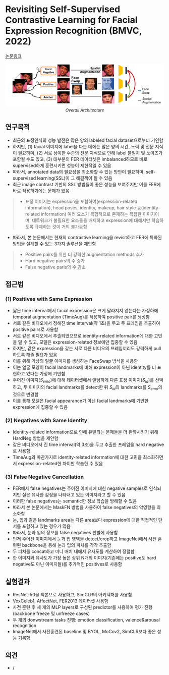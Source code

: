 # Revisiting Self-Supervised Contrastive Learning for Facial Expression Recognition (BMVC, 2022)

[논문링크](https://arxiv.org/abs/2210.03853)

<p align="center">
    <img width="600" alt='fig1' src="./img/13_15_01.png?raw=true"></br>
    <em><font size=2>Overall Architecture</font></em>
</p>

## 연구목적
- 최근의 표정인식의 성능 발전은 많은 양의 labeled facial dataset으로부터 기인함
- 하지만, (1) facial 이미지에 label을 다는 데에는 많은 양의 시간, 노력 및 전문 지식이 필요하며, (2) 서로 상이한 수준의 전문 지식으로 인해 label 불일치 및 노이즈가 포함될 수도 있고, (3) 대부분의 FER 데이터셋은 imbalanced하므로 바로 supervised하게 훈련시키면 성능이 제한적일 수 있음
- 따라서, annotated data의 필요성을 최소화할 수 있는 방안이 필요하며, self-supervised learning(SSL)이 그 해결책이 될 수 있음
- 최근 image contrast 기반의 SSL 방법들이 좋은 성능을 보여주지만 이를 FER에 바로 적용하기에는 문제가 있음
> - 표정 이미지는 expression을 포함하여(expression-related information), head poses, identity, makeup, hair style 등(identity-related information) 여러 요소가 복합적으로 존재하는 복잡한 이미지이며, 네트워크가 불필요한 요소들을 배제하고 expression에 대해서만 학습하도록 규제하는 것이 거의 불가능함
- 따라서, 본 논문에서는 현재의 contrastive learning을 revisit하고 FER에 특화된 방법을 설계할 수 있는 3가지 솔루션을 제안함
> - Positive pairs를 위한 더 강력한 augmentation methods 추가
> - Hard negative pairs의 수 증가
> - False negative paris의 수 감소

## 접근법
### (1) Positives with Same Expression
- 짧은 time interval에서 facial expression은 크게 달라지지 않는다는 가정하에 temporal augmentation (TimeAug)를 적용하여 positive pair를 생성함
- 서로 같은 비디오에서 정해진 time interval(약 1초)을 두고 두 프레임을 추출하여 positive pairs로 사용함
- 서로 같은 비디오에서 추출되었으므로 identity-related information에 대한 고민을 덜 수 있고, 모델은 expression-related 정보에만 집중할 수 있음
- 하지만, 같은 expression을 갖는 서로 다른 비디오의 프레임끼리도 강력하게 pull하도록 해줄 필요가 있음
- 이를 위해 가상의 얼굴 이미지를 생성하는 FaceSwap 방식을 사용함
- 이는 얼굴 모양이 facial landmarks에 비해 expression이 아닌 identity를 더 표현하고 있다는 가정에 기반함
- 주어진 이미지($S_{emo}$)에 대해 데이터셋에서 랜덤하게 다른 표정 이미지($S_{id}$)를 선택하고, 두 이미지의 facial landmarks를 detect한 뒤 $S_{id}$의 landmarks를 $S_{emo}$의 것으로 변경함
- 이를 통해 모델은 facial appearance가 아닌 facial landmarks에 기반한 expression에 집중할 수 있음

### (2) Negatives with Same Identity
- Identity-related information으로 인해 유발되는 문제들을 더 완화시키기 위해 HardNeg 방법을 제안함
- 같은 비디오에서 긴 time interval(약 3초)을 두고 추출한 프레임을 hard negative로 사용함
- TimeAug와 마찬가지로 identity-related information에 대한 고민을 최소화하면서 expression-related한 차이만 학습한 수 있음

### (3) False Negative Cancellation
- FER에서 false negatives는 주어진 이미지에 대한 negative samples로 인식되지만 실은 유사한 감정을 나타내고 있는 이미지라고 할 수 있음
- 이러한 false negatives는 semantic한 정보 학습을 방해할 수 있음
- 따라서 본 논문에서는 MaskFN 방법을 사용하여 false negatives의 악영향을 최소화함
- 눈, 입과 같은 landmarks area는 다른 area보다 expression에 대한 직접적인 단서를 포함하고 있는 경우가 많음
- 따라서, 눈과 입의 정보를 false negatives 판별에 사용함
- 먼저 주어진 이미지에서 눈과 입 영역을 detect/crop하고 ImageNet에서 사전 훈련된 backbone을 통해 눈과 입의 피처를 각각 추출함
- 두 피처를 concat하고 미니 배치 내에서 유사도를 계산하여 정렬함
- 한 이미지와 유사도가 가장 높은 상위 N개의 이미지(기존에는 positive도 hard negative도 아닌 이미지들)를 추가적인 positives로 사용함

## 실험결과
- ResNet-50을 백본으로 사용하고, SimCLR의 아키텍처를 사용함 
- VoxCeleb1, AffectNet, FER2013 데이터셋 사용함
- 사전 훈련 후 세 개의 MLP layers로 구성된 predictor를 사용하여 평가 진행 (backbone freeze 및 unfreeze cases)
- 두 개의 donwstream tasks 진행: emotion classification, valence&arousal recognition
- ImageNet에서 사전훈련된 baseline 및 BYOL, MoCov2, SimCLR보다 좋은 성능 기록함

## 의견
- /